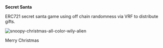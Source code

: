 **Secret Santa**

ERC721 secret santa game using off chain randomness via VRF to distribute gifts.

![snoopy-christmas-all-color-wily-alien](https://user-images.githubusercontent.com/94731243/146122806-53ec9bff-3814-438a-a209-8fcc86dcd93f.jpeg)

Merry Christmas
